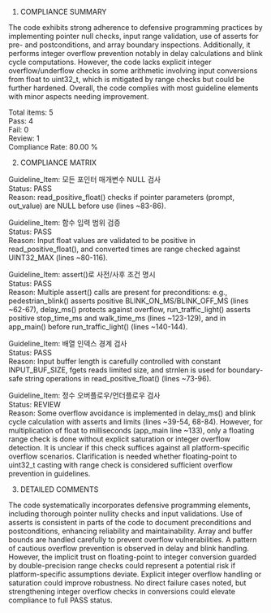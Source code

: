 1) COMPLIANCE SUMMARY

The code exhibits strong adherence to defensive programming practices by implementing pointer null checks, input range validation, use of asserts for pre- and postconditions, and array boundary inspections. Additionally, it performs integer overflow prevention notably in delay calculations and blink cycle computations. However, the code lacks explicit integer overflow/underflow checks in some arithmetic involving input conversions from float to uint32_t, which is mitigated by range checks but could be further hardened. Overall, the code complies with most guideline elements with minor aspects needing improvement.

Total items: 5  
Pass: 4  
Fail: 0  
Review: 1  
Compliance Rate: 80.00 %

2) COMPLIANCE MATRIX

Guideline_Item: 모든 포인터 매개변수 NULL 검사  
Status: PASS  
Reason: read_positive_float() checks if pointer parameters (prompt, out_value) are NULL before use (lines ~83-86).

Guideline_Item: 함수 입력 범위 검증  
Status: PASS  
Reason: Input float values are validated to be positive in read_positive_float(), and converted times are range checked against UINT32_MAX (lines ~80-116).

Guideline_Item: assert()로 사전/사후 조건 명시  
Status: PASS  
Reason: Multiple assert() calls are present for preconditions: e.g., pedestrian_blink() asserts positive BLINK_ON_MS/BLINK_OFF_MS (lines ~62-67), delay_ms() protects against overflow, run_traffic_light() asserts positive stop_time_ms and walk_time_ms (lines ~123-129), and in app_main() before run_traffic_light() (lines ~140-144).

Guideline_Item: 배열 인덱스 경계 검사  
Status: PASS  
Reason: Input buffer length is carefully controlled with constant INPUT_BUF_SIZE, fgets reads limited size, and strnlen is used for boundary-safe string operations in read_positive_float() (lines ~73-96).

Guideline_Item: 정수 오버플로우/언더플로우 검사  
Status: REVIEW  
Reason: Some overflow avoidance is implemented in delay_ms() and blink cycle calculation with asserts and limits (lines ~39-54, 68-84). However, for multiplication of float to milliseconds (app_main line ~133), only a floating range check is done without explicit saturation or integer overflow detection. It is unclear if this check suffices against all platform-specific overflow scenarios. Clarification is needed whether floating-point to uint32_t casting with range check is considered sufficient overflow prevention in guidelines.

3) DETAILED COMMENTS

The code systematically incorporates defensive programming elements, including thorough pointer nullity checks and input validations. Use of asserts is consistent in parts of the code to document preconditions and postconditions, enhancing reliability and maintainability. Array and buffer bounds are handled carefully to prevent overflow vulnerabilities. A pattern of cautious overflow prevention is observed in delay and blink handling. However, the implicit trust on floating-point to integer conversion guarded by double-precision range checks could represent a potential risk if platform-specific assumptions deviate. Explicit integer overflow handling or saturation could improve robustness. No direct failure cases noted, but strengthening integer overflow checks in conversions could elevate compliance to full PASS status.